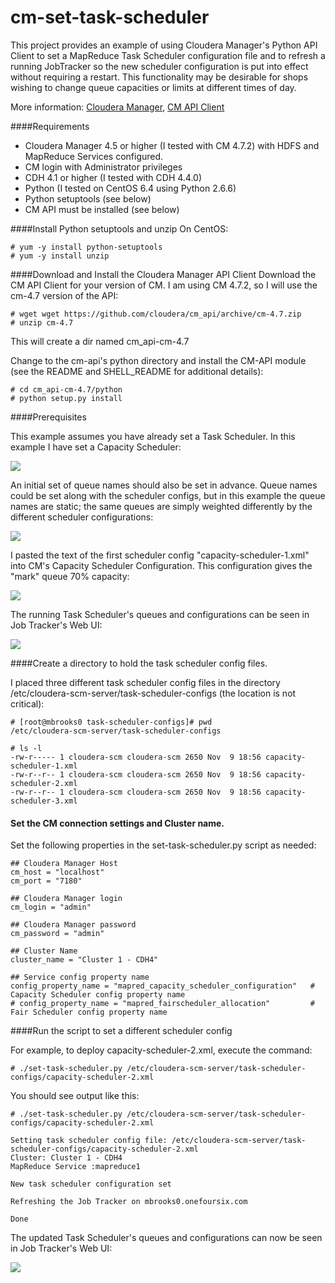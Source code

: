 cm-set-task-scheduler
=======================

This project provides an example of using Cloudera Manager's Python API Client to set a MapReduce Task Scheduler configuration file and to refresh a running JobTracker so the new scheduler configuration is put into effect without requiring a restart.  This functionality may be desirable for shops wishing to change queue capacities or limits at different times of day.

More information: [Cloudera Manager](http://www.cloudera.com/content/cloudera/en/products/cloudera-manager.html), [CM API Client](http://cloudera.github.io/cm_api/)




####Requirements
- Cloudera Manager 4.5 or higher (I tested with CM 4.7.2) with HDFS and MapReduce Services configured. 
- CM login with Administrator privileges
- CDH 4.1 or higher (I tested with CDH 4.4.0)
- Python (I tested on CentOS 6.4 using Python 2.6.6)
- Python setuptools (see below)
- CM API must be installed (see below)


####Install Python setuptools and unzip
On CentOS:

    # yum -y install python-setuptools
    # yum -y install unzip


####Download and Install the Cloudera Manager API Client
Download the CM API Client for your version of CM.  I am using CM 4.7.2, so I will use the cm-4.7 version of the API:

    # wget wget https://github.com/cloudera/cm_api/archive/cm-4.7.zip
    # unzip cm-4.7

This will create a dir named cm_api-cm-4.7

Change to the cm-api's python directory and install the CM-API module (see the README and SHELL_README for additional details):

    # cd cm_api-cm-4.7/python
    # python setup.py install

####Prerequisites

This example assumes you have already set a Task Scheduler.  In this example I have set a Capacity Scheduler:

![](images/image-1.jpg)


An initial set of queue names should also be set in advance. Queue names could be set along with the scheduler configs, but in this example the queue names are static; the same queues are simply weighted differently by the different scheduler configurations:

![](images/image-2.jpg)


I pasted the text of the first scheduler config "capacity-scheduler-1.xml" into CM's Capacity Scheduler Configuration.  This configuration gives the "mark" queue 70% capacity:

![](images/image-4.jpg)


The running Task Scheduler's queues and configurations can be seen in Job Tracker's Web UI:

![](images/image-3.jpg)


####Create a directory to hold the task scheduler config files.  

I placed three different task scheduler config files in the directory /etc/cloudera-scm-server/task-scheduler-configs  (the location is not critical):

    # [root@mbrooks0 task-scheduler-configs]# pwd
	/etc/cloudera-scm-server/task-scheduler-configs
	
	# ls -l
	-rw-r----- 1 cloudera-scm cloudera-scm 2650 Nov  9 18:56 capacity-scheduler-1.xml
	-rw-r--r-- 1 cloudera-scm cloudera-scm 2650 Nov  9 18:56 capacity-scheduler-2.xml
	-rw-r--r-- 1 cloudera-scm cloudera-scm 2650 Nov  9 18:56 capacity-scheduler-3.xml


#### Set the CM connection settings and Cluster name.  

Set the following properties in the set-task-scheduler.py script as needed:

	## Cloudera Manager Host
	cm_host = "localhost"
	cm_port = "7180"

	## Cloudera Manager login
	cm_login = "admin"

	## Cloudera Manager password
	cm_password = "admin"

	## Cluster Name
	cluster_name = "Cluster 1 - CDH4"

	## Service config property name
	config_property_name = "mapred_capacity_scheduler_configuration"   # Capacity Scheduler config property name
	# config_property_name = "mapred_fairscheduler_allocation"         # Fair Scheduler config property name




####Run the script to set a different scheduler config

For example, to deploy capacity-scheduler-2.xml, execute the command:

	# ./set-task-scheduler.py /etc/cloudera-scm-server/task-scheduler-configs/capacity-scheduler-2.xml

 
You should see output like this:

	# ./set-task-scheduler.py /etc/cloudera-scm-server/task-scheduler-configs/capacity-scheduler-2.xml 

	Setting task scheduler config file: /etc/cloudera-scm-server/task-scheduler-configs/capacity-scheduler-2.xml
	Cluster: Cluster 1 - CDH4
	MapReduce Service :mapreduce1

	New task scheduler configuration set

	Refreshing the Job Tracker on mbrooks0.onefoursix.com

	Done



The updated Task Scheduler's queues and configurations can now be seen in Job Tracker's Web UI:

![](images/image-5.jpg)



